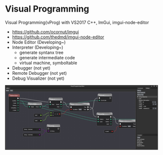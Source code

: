 # Visual Programming
Visual Programming(vProg) with VS2017 C++, ImGui, imgui-node-editor
- https://github.com/ocornut/imgui
- https://github.com/thedmd/imgui-node-editor
- Node Editor (Developing~)
- Interpreter (Developing~)
	- generate syntanx tree
	- generate intermediate code
	- virtual machine, symboltable
- Debugger (not yet)
- Remote Debugger (not yet)
- Debug Visualizer (not yet)

![](https://github.com/jjuiddong/VisualProgramming/blob/master/Doc/2019-11-04.jpg?raw=true)
